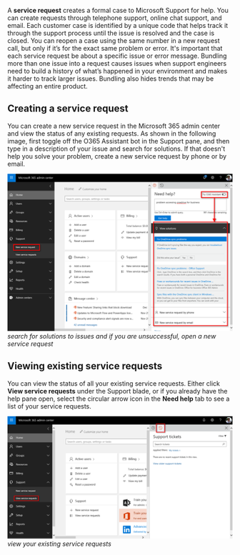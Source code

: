 A **service request** creates a formal case to Microsoft Support for help. You can create requests through telephone support, online chat support, and email. Each customer case is identified by a unique code that helps track it through the support process until the issue is resolved and the case is closed. You can reopen a case using the same number in a new request call, but only if it’s for the exact same problem or error. It's important that each service request be about a specific issue or error message. Bundling more than one issue into a request causes issues when support engineers need to build a history of what’s happened in your environment and makes it harder to track larger issues. Bundling also hides trends that may be affecting an entire product.

## Creating a service request
You can create a new service request in the Microsoft 365 admin center and view the status of any existing requests. As shown in the following image, first toggle off the O365 Assistant bot in the Support pane, and then type in a description of your issue and search for solutions. If that doesn't help you solve your problem, create a new service request by phone or by email.

![Service request in Microsoft 365](../media/4-service-request.png)
*search for solutions to issues and if you are unsuccessful, open a new service request*

## Viewing existing service requests
You can view the status of all your existing service requests. Either click **View service requests** under the Support blade, or if you already have the help pane open, select the circular arrow icon in the **Need help** tab to see a list of your service requests.

![Existing support requests](../media/4-existing-requests.png)
*view your existing service requests*